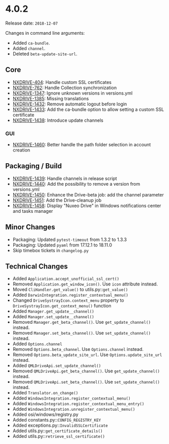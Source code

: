 # 4.0.2

Release date: `2018-12-07`

Changes in command line arguments:

- Added `ca-bundle`.
- Added `channel`.
- Deleted `beta-update-site-url`.

## Core

- [NXDRIVE-404](https://hyland.atlassian.net/browse/NXDRIVE-404): Handle custom SSL certificates
- [NXDRIVE-762](https://hyland.atlassian.net/browse/NXDRIVE-762): Handle Collection synchronization
- [NXDRIVE-1347](https://hyland.atlassian.net/browse/NXDRIVE-1347): Ignore unknown versions in versions.yml
- [NXDRIVE-1385](https://hyland.atlassian.net/browse/NXDRIVE-1385): Missing translations
- [NXDRIVE-1432](https://hyland.atlassian.net/browse/NXDRIVE-1432): Remove automatic logout before login
- [NXDRIVE-1433](https://hyland.atlassian.net/browse/NXDRIVE-1433): Add the ca-bundle option to allow setting a custom SSL certificate
- [NXDRIVE-1438](https://hyland.atlassian.net/browse/NXDRIVE-1438): Introduce update channels

### GUI

- [NXDRIVE-1460](https://hyland.atlassian.net/browse/NXDRIVE-1460): Better handle the path folder selection in account creation

## Packaging / Build

- [NXDRIVE-1439](https://hyland.atlassian.net/browse/NXDRIVE-1439): Handle channels in release script
- [NXDRIVE-1440](https://hyland.atlassian.net/browse/NXDRIVE-1440): Add the possibility to remove a version from versions.yml
- [NXDRIVE-1450](https://hyland.atlassian.net/browse/NXDRIVE-1450): Enhance the Drive-beta job: add the channel parameter
- [NXDRIVE-1451](https://hyland.atlassian.net/browse/NXDRIVE-1451): Add the Drive-cleanup job
- [NXDRIVE-1458](https://hyland.atlassian.net/browse/NXDRIVE-1458): Display "Nuxeo Drive" in Windows notifications center and tasks manager

## Minor Changes

- Packaging: Updated `pytest-timeout` from 1.3.2 to 1.3.3
- Packaging: Updated `pyaml` from 17.12.1 to 18.11.0
- Skip timebox tickets in `changelog.py`

## Technical Changes

- Added `Application.accept_unofficial_ssl_cert()`
- Removed `Application.get_window_icon()`. Use `icon` attribute instead.
- Moved `CliHandler.get_value()` to utils.py::`get_value()`
- Added `DarwinIntegration.register_contextual_menu()`
- Changed `DriveSystrayIcon.context_menu` property to `DriveSystrayIcon.get_context_menu()` function
- Added `Manager.get_update__channel()`
- Added `Manager.set_update__channel()`
- Removed `Manager.get_beta_channel()`. Use `get_update_channel()` instead.
- Removed `Manager.set_beta_channel()`. Use `set_update_channel()` instead.
- Added `Options.channel`
- Removed `Options.beta_channel`. Use `Options.channel` instead.
- Removed `Options.beta_update_site_url`. Use `Options.update_site_url` instead.
- Added `QMLDriveApi.set_update_channel()`
- Removed `QMLDriveApi.get_beta_channel()`. Use `get_update_channel()` instead.
- Removed `QMLDriveApi.set_beta_channel()`. Use `set_update_channel()` instead.
- Added `Translator.on_change()`
- Added `WindowsIntegration.register_contextual_menu()`
- Added `WindowsIntegration.register_contextual_menu_entry()`
- Added `WindowsIntegration.unregister_contextual_menu()`
- Added osi/windows/registry.py
- Added constants.py::`CONFIG_REGISTRY_KEY`
- Added exceptions.py::`InvalidSSLCertificate`
- Added utils.py::`get_certificate_details()`
- Added utils.py::`retrieve_ssl_certificate()`
